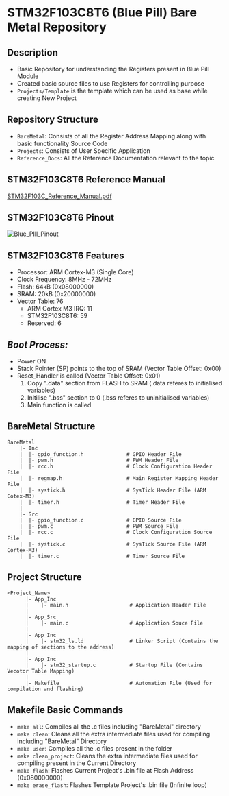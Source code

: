 # **STM32F103C8T6 (Blue Pill) Bare Metal Repository**

## Description
  - Basic Repository for understanding the Registers present in Blue Pill Module
  - Created basic source files to use Registers for controlling purpose
  - `Projects/Template` is the template which can be used as base while creating New Project

## Repository Structure
  - `BareMetal`: Consists of all the Register Address Mapping along with basic functionality Source Code
  - `Projects`: Consists of User Specific Application
  - `Reference_Docs`: All the Reference Documentation relevant to the topic

## STM32F103C8T6 Reference Manual
[STM32F103C_Reference_Manual.pdf](https://github.com/user-attachments/files/17596951/STM32F103C_Reference_Manual.pdf)

## STM32F103C8T6 Pinout
![Blue_PIll_Pinout](https://github.com/user-attachments/assets/13d3a619-ac7a-4799-9715-64730e110f1b)

## STM32F103C8T6 Features
  - Processor: ARM Cortex-M3 (Single Core)
  - Clock Frequency: 8MHz - 72MHz
  - Flash: 64kB (0x08000000)
  - SRAM: 20kB (0x20000000)
  - Vector Table: 76
    - ARM Cortex M3 IRQ: 11
    - STM32F103C8T6: 59 
    - Reserved: 6

## *Boot Process:*
  - Power ON
  - Stack Pointer (SP) points to the top of SRAM (Vector Table Offset: 0x00)
  - Reset_Handler is called (Vector Table Offset: 0x01)
    1. Copy ".data" section from FLASH to SRAM (.data referes to initialised variables)
    2. Initilise ".bss" section to 0 (.bss referes to uninitialised variables)
    3. Main function is called

## BareMetal Structure
```
BareMetal
    |- Inc
    |  |- gpio_function.h              # GPIO Header File
    |  |- pwm.h                        # PWM Header File
    |  |- rcc.h                        # Clock Configuration Header File
    |  |- regmap.h                     # Main Register Mapping Header File
    |  |- systick.h                    # SysTick Header File (ARM Cotex-M3)
    |  |- timer.h                      # Timer Header File
    |
    |- Src
    |  |- gpio_function.c              # GPIO Source File
    |  |- pwm.c                        # PWM Source File
    |  |- rcc.c                        # Clock Configuration Source File
    |  |- systick.c                    # SysTick Source File (ARM Cortex-M3)
    |  |- timer.c                      # Timer Source File
```

## Project Structure
```
<Project_Name>
      |- App_Inc
      |    |- main.h                    # Application Header File
      |
      |- App_Src
      |    |- main.c                    # Application Souce File
      |
      |- App_Inc
      |    |- stm32_ls.ld               # Linker Script (Contains the mapping of sections to the address)
      |
      |- App_Inc
      |    |- stm32_startup.c           # Startup File (Contains Vecotor Table Mapping)
      |
      |- Makefile                       # Automation File (Used for compilation and flashing)
```

## Makefile Basic Commands
  - `make all`: Compiles all the .c files including "BareMetal" directory
  - `make clean`: Cleans all the extra intermediate files used for compiling including "BareMetal" Directory
  - `make user`: Compiles all the .c files present in the folder
  - `make clean_project`: Cleans the extra intermediate files used for compiling present in the Current Directory
  - `make flash`: Flashes Current Project's .bin file at Flash Address (0x080000000)
  - `make erase_flash`: Flashes Template Project's .bin file (Infinite loop)
